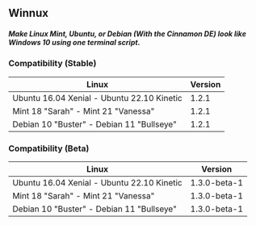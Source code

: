## Winnux

##### Make Linux Mint, Ubuntu, or Debian (With the Cinnamon DE) look like Windows 10 using one terminal script.


### Compatibility (Stable)
Linux | Version
------------ | -------------
Ubuntu 16.04 Xenial - Ubuntu 22.10 Kinetic | 1.2.1
Mint 18 "Sarah" - Mint 21 "Vanessa" | 1.2.1
Debian 10 "Buster" - Debian 11 "Bullseye" | 1.2.1

### Compatibility (Beta)
Linux | Version
------------ | -------------
Ubuntu 16.04 Xenial - Ubuntu 22.10 Kinetic | 1.3.0-beta-1
Mint 18 "Sarah" - Mint 21 "Vanessa" | 1.3.0-beta-1
Debian 10 "Buster" - Debian 11 "Bullseye" | 1.3.0-beta-1
